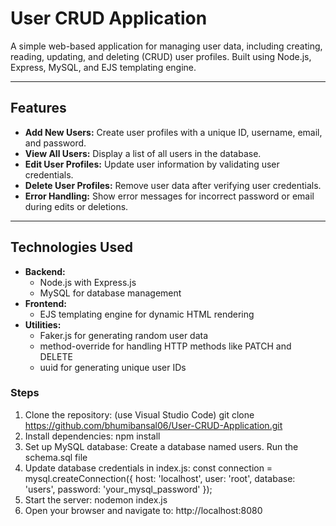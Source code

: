 # User CRUD Application

A simple web-based application for managing user data, including creating, reading, updating, and deleting (CRUD) user profiles. Built using Node.js, Express, MySQL, and EJS templating engine.

---

## Features
- **Add New Users:** Create user profiles with a unique ID, username, email, and password.
- **View All Users:** Display a list of all users in the database.
- **Edit User Profiles:** Update user information by validating user credentials.
- **Delete User Profiles:** Remove user data after verifying user credentials.
- **Error Handling:** Show error messages for incorrect password or email during edits or deletions.

---

## Technologies Used
- **Backend:**
  - Node.js with Express.js
  - MySQL for database management
- **Frontend:**
  - EJS templating engine for dynamic HTML rendering
- **Utilities:**
  - Faker.js for generating random user data
  - method-override for handling HTTP methods like PATCH and DELETE
  - uuid for generating unique user IDs
### Steps
1. Clone the repository: (use Visual Studio Code) git clone https://github.com/bhumibansal06/User-CRUD-Application.git
2. Install dependencies: npm install
3. Set up MySQL database:
   Create a database named users.
   Run the schema.sql file
4. Update database credentials in index.js:
   const connection = mysql.createConnection({
   host: 'localhost',
   user: 'root',
   database: 'users',
   password: 'your_mysql_password'
   });
5. Start the server: nodemon index.js
6. Open your browser and navigate to: http://localhost:8080



